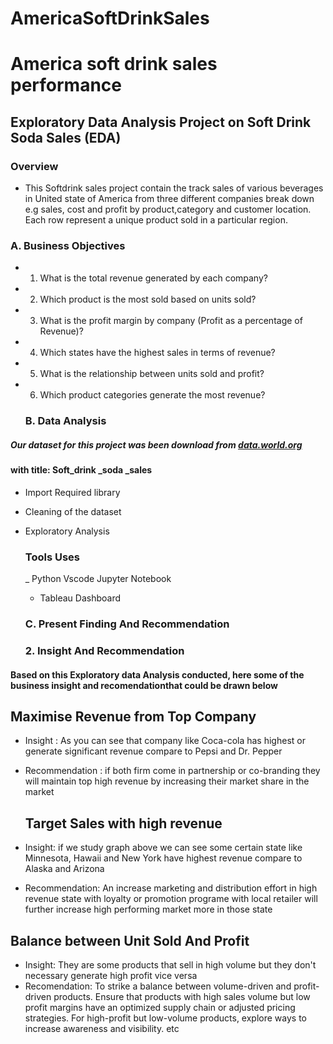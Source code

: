 # AmericaSoftDrinkSales
# America soft drink sales performance
## Exploratory Data Analysis Project on Soft Drink Soda Sales (EDA) 

### Overview 
- This Softdrink sales project contain the track sales of various beverages 
in United state of America from three different companies break down e.g sales, cost and profit by product,category and customer location. Each row represent a unique product sold in a particular region.

### A. Business Objectives

- 1. What is the total revenue generated by each company?
- 2. Which product is the most sold based on units sold?
- 3. What is the profit margin by company (Profit as a percentage of Revenue)?
- 4. Which states have the highest sales in terms of revenue?
- 5. What is the relationship between units sold and profit?
- 6. Which product categories generate the most revenue?
 
  ### B. Data Analysis
##### Our dataset  for this project was been download from [data.world.org](https://data.world/vizwiz/sample-soda-sales)
#### with title: Soft_drink _soda _sales
- Import Required library
- Cleaning of the dataset
- Exploratory Analysis

  ### Tools Uses
  _ Python Vscode Jupyter Notebook
  - Tableau Dashboard 

  ### C. Present  Finding And Recommendation

  ### 2. Insight And Recommendation 
#### Based on this Exploratory data Analysis conducted, here some of the business insight and recomendationthat could be drawn below


## Maximise Revenue from Top Company
- Insight : As you can see that company like Coca-cola has highest or generate significant revenue compare to 
    Pepsi and Dr. Pepper
- Recommendation : if both firm come in partnership or co-branding they will maintain top high revenue by increasing their market share in the market

  ## Target Sales with high revenue 
- Insight: if we study graph above we can see some certain state like Minnesota, Hawaii and New York have 
highest revenue compare to Alaska and Arizona
- Recommendation: An increase marketing and distribution effort in high revenue state with loyalty or promotion
programe with local retailer will further increase high performing market more in those state

## Balance between Unit Sold And Profit
- Insight: They are some products that sell in high volume but they don't necessary generate high profit
vice versa
- Recomendation: To strike a balance between volume-driven and profit-driven products. Ensure that products 
with high sales volume but low profit margins have an optimized supply chain or adjusted pricing strategies. 
For high-profit but low-volume products, explore ways to increase awareness and visibility. etc
